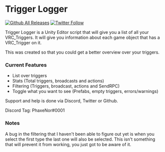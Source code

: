 # Trigger Logger
[![Github All Releases](https://img.shields.io/github/downloads/PhaxeNor/Trigger-Logger/total.svg?style=for-the-badge)](https://github.com/PhaxeNor/Trigger-Logger/releases) [![Twitter Follow](https://img.shields.io/twitter/follow/phaxenor.svg?style=for-the-badge&label=Twitter)](https://twitter.com/PhaxeNor)

Trigger Logger is a Unity Editor script that will give you a list of all your VRC_Triggers.
It will give you information about each game object that has a VRC_Trigger on it.

This was created so that you could get a better overview over your triggers.

### Current Features
- List over triggers
- Stats (Total triggers, broadcasts and actions)
- Filtering (Triggers, broadcast, actions and SendRPC)
- Toggle what you want to see (Prefabs, empty triggers, errors/warnings)

Support and help is done via Discord, Twitter or Github.

Discord Tag: PhaxeNor#0001


### Notes
A bug in the filtering that I haven't been able to figure out yet is when you select the first type the last one will also be selected.
This isn't something that will prevent it from working, you just got to be aware of it.
